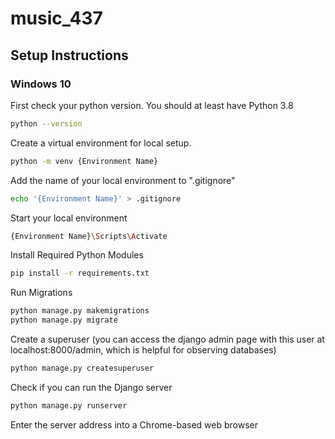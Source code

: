 # music_437

## Setup Instructions

### Windows 10
First check your python version. You should at least have Python 3.8
```bash
python --version
```
Create a virtual environment for local setup. 
```bash
python -m venv {Environment Name}
```
Add the name of your local environment to ".gitignore"
```bash
echo '{Environment Name}' > .gitignore
```
Start your local environment
```bash
{Environment Name}\Scripts\Activate
```

Install Required Python Modules
```bash
pip install -r requirements.txt
```

Run Migrations
```bash
python manage.py makemigrations
python manage.py migrate
```

Create a superuser (you can access the django admin page with this user at localhost:8000/admin, which is helpful for observing databases)
```bash
python manage.py createsuperuser
```

Check if you can run the Django server
```bash
python manage.py runserver
```

Enter the server address into a Chrome-based web browser
